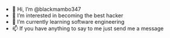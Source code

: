 - 👋 Hi, I’m @blackmambo347
- 👀 I’m interested in becoming the best hacker
- 🌱 I’m currently learning software engineering
- 📫 If you have anything to say to me just send me a message

<!---
blackmambo347/blackmambo347 is a ✨ special ✨ repository because its `README.md` (this file) appears on your GitHub profile.
You can click the Preview link to take a look at your changes.
--->

